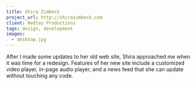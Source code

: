 ```yaml
---
title: Shira Zimbeck
project_url: http://shirazimbeck.com
client: Hedley Productions
tags: design, development
images:
  - desktop.jpg
---
```


After I made some updates to her old web site, Shira approached me when it was time for a redesign. Features of her new site include a customized video player, in-page audio player, and a news feed that she can update without touching any code.
